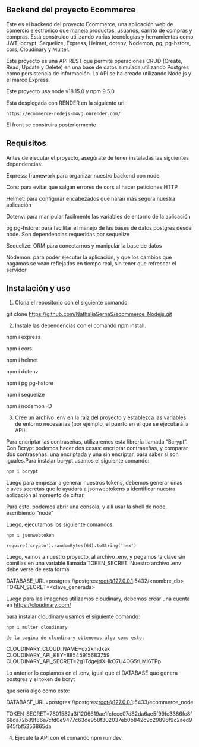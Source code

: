 ## Backend del proyecto Ecommerce 

Este es el backend del proyecto Ecommerce, una aplicación web de comercio electrónico que maneja productos, usuarios, carrito de compras y compras. Está construido utilizando varias tecnologías y herramientas como JWT, bcrypt, Sequelize, Express, Helmet, dotenv, Nodemon, pg, pg-hstore, cors, Cloudinary y Multer.

Este proyecto es una API REST que permite operaciones CRUD (Create, Read, Update y Delete) en una base de datos simulada utilizando Postgres como persistencia de información. La API se ha creado utilizando Node.js y el marco Express.

Este proyecto usa node v18.15.0 y npm 9.5.0

Esta desplegada con RENDER en la siguiente url:

    https://ecommerce-nodejs-m4vg.onrender.com/

El front se construira posteriormente

## Requisitos
Antes de ejecutar el proyecto, asegúrate de tener instaladas las siguientes dependencias:


 Express: framework para organizar nuestro backend con node

 Cors: para evitar que salgan errores de cors al hacer peticiones HTTP
 
 Helmet: para configurar encabezados que harán más segura nuestra aplicación

 Dotenv: para manipular facilmente las variables de entorno de la aplicación

 pg pg-hstore: para facilitar el manejo de las bases de datos postgres desde node. Son dependencias requeridas por sequelize

 Sequelize: ORM para conectarnos y manipular la base de datos

 Nodemon: para poder ejecutar la aplicación, y que los cambios que hagamos se vean      reflejados en tiempo real, sin tener que refrescar el servidor

## Instalación y uso
 
 1. Clona el repositorio con el siguiente comando: 

   git clone https://github.com/NathaliaSernaS/ecommerce_Nodejs.git

 2. Instale las dependencias con el comando npm install.

 npm i express 

 npm i cors

 npm i helmet 
 
 npm i dotenv

 npm i pg pg-hstore 

 npm i sequelize

 npm i nodemon -D


 

  3. Cree un archivo .env en la raíz del proyecto y establezca las variables de entorno necesarias (por ejemplo, el puerto en el que se ejecutará la API).

Para encriptar las contraseñas, utilizaremos esta librería llamada “Bcrypt”.
Con Bcrypt podemos hacer dos cosas: encriptar contraseñas, y comparar dos contraseñas: una encriptada y una sin encriptar, para saber si son iguales.Para instalar bcrypt usamos el siguiente comando: 
    
    npm i bcrypt

   
    
Luego para empezar a generar nuestros tokens, debemos generar unas claves secretas que le ayudará a jsonwebtokens a identificar nuestra aplicación al momento de cifrar.

Para esto, podemos abrir una consola, y allí usar la shell de node, escribiendo “node”

Luego, ejecutamos los siguiente comandos:
  
    npm i jsonwebtoken 

    require('crypto').randomBytes(64).toString('hex')


Luego, vamos a nuestro proyecto, al archivo .env, y pegamos la clave sin comillas en una variable llamada TOKEN_SECRET. Nuestro archivo .env debe verse de esta forma

DATABASE_URL=postgres://postgres:root@127.0.0.1:5432/<nombre_db>
TOKEN_SECRET=<clave_generada>


Luego para las imagenes utilizamos cloudinary, debemos crear una cuenta en 
https://cloudinary.com/ 

para instalar cloudinary usamos el siguiente comando:

    npm i multer cloudinary

    de la pagina de cloudinary obtenemos algo como esto: 

 CLOUDINARY_CLOUD_NAME=dx2kmdxak
 CLOUDINARY_API_KEY=88545915683759
 CLOUDINARY_API_SECRET=2g1TdgejdXHkO7U4OG5fLMl6TPp

Lo anterior lo copiamos en el .env, igual que el DATABASE que genera postgres y el token de bcryt 

que sería algo como esto:

 DATABASE_URL=postgres://postgres:root@127.0.0.1:5433/ecommerce_node

 TOKEN_SECRET=7801582a3f1206619ae1fcfece07d82da6ae5f99fc3386fc8f68da72b89f86a7cfd0e9477c63de958f302037eb0b842c9c29896f9c2aed9645fbf5356865da

  4. Ejecute la API con el comando npm run dev. 
